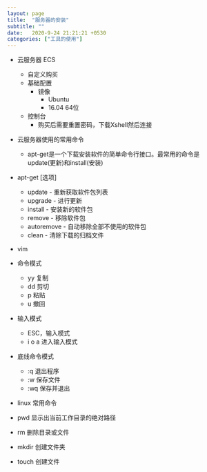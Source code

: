 ```yaml
---
layout: page
title:  "服务器的安装"
subtitle: ""
date:   2020-9-24 21:21:21 +0530
categories: ["工具的使用"]
---
```



- 云服务器 ECS
    - 自定义购买
    - 基础配置
        - 镜像
            - Ubuntu
            - 16.04 64位
    - 控制台
        - 购买后需要重置密码，下载Xshell然后连接

- 云服务器使用的常用命令
    - apt-get是一个下载安装软件的简单命令行接口。最常用的命令是update(更新)和install(安装)
- apt-get [选项] 
    - update - 重新获取软件包列表
    - upgrade - 进行更新
    - install - 安装新的软件包
    - remove - 移除软件包
    - autoremove - 自动移除全部不使用的软件包
    - clean - 清除下载的归档文件

- vim
- 命令模式
    - yy 复制
    - dd 剪切
    - p  粘贴
    - u  撤回
- 输入模式
    - ESC，输入模式
    - i o a 进入输入模式
- 底线命令模式
    - :q 退出程序
    - :w 保存文件
    - :wq 保存并退出


- linux 常用命令

- pwd 显示出当前工作目录的绝对路径
- rm  删除目录或文件
- mkdir 创建文件夹
- touch 创建文件

